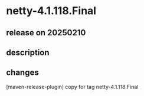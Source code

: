 # netty-4.1.118.Final

## release on 20250210

## description

## changes

[maven-release-plugin] copy for tag netty-4.1.118.Final

